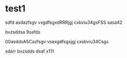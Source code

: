 # test1
sdfd
asdazfsgv
vxgdfsgxdRRRjgj
cxbviu34gsFSS
sasa42

bvzsddsa
9safds

00asddsASCazfsgv
vsaxgdfsgxjgj
cxsbviu34Csgs

sdarr
bvzsdds
dsaf
x111
